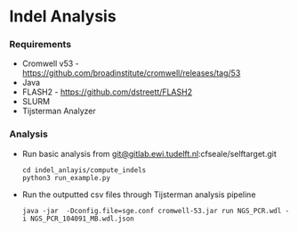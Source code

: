 # Indel Analysis

### Requirements
- Cromwell v53 -  https://github.com/broadinstitute/cromwell/releases/tag/53
- Java 
- FLASH2 - https://github.com/dstreett/FLASH2
- SLURM
- Tijsterman Analyzer

### Analysis
 - Run basic analysis from git@gitlab.ewi.tudelft.nl:cfseale/selftarget.git 
    ```
    cd indel_anlayis/compute_indels 
    python3 run_example.py
    ```
 - Run the outputted csv files through Tijsterman analysis pipeline
    ```
    java -jar  -Dconfig.file=sge.conf cromwell-53.jar run NGS_PCR.wdl -i NGS_PCR_104091_MB.wdl.json
    ```
